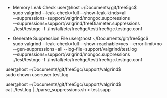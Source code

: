 
* Memory Leak Check
user@host ~/Documents/git/free5gc$ \
    sudo valgrind --leak-check=full --show-leak-kinds=all \
    --suppressions=support/valgrind/mongoc.suppressions \
    --suppressions=support/valgrind/freeDiameter.suppressions \
    ./test/testngc -f ./install/etc/free5gc/test/free5gc.testngc.conf

* Generate Suppression File
user@host ~/Documents/git/free5gc$ \
    sudo valgrind --leak-check=full --show-reachable=yes --error-limit=no \
    --gen-suppressions=all --log-file=support/valgrind/test.log \
    --suppressions=support/valgrind/mongoc.suppressions \
    ./test/testngc -f ./install/etc/free5gc/test/free5gc.testngc.conf

user@host ~/Documents/git/free5gc/support/valgrind$ \
    sudo chown user:user test.log

user@host ~/Documents/git/free5gc/support/valgrind$ \
    cat ./test.log | ./parse_suppressions.sh > test.supp
